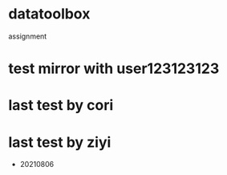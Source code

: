 # datatoolbox
assignment

# test mirror with user123123123
# last test by cori
# last test by ziyi
  * 20210806
